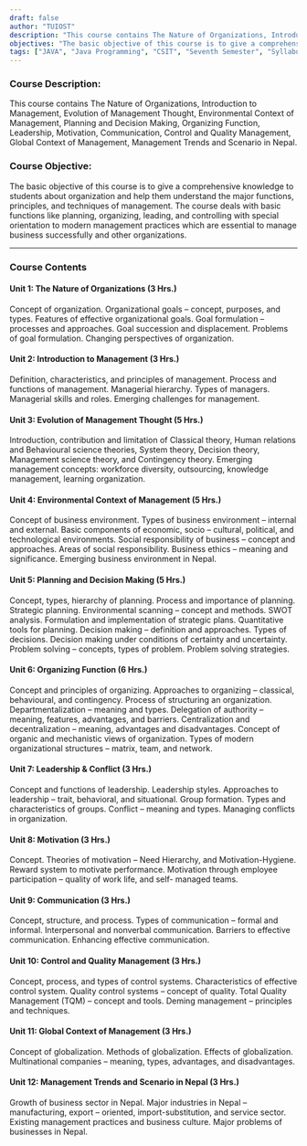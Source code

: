 ```yaml
---
draft: false
author: "TUIOST"
description: "This course contains The Nature of Organizations, Introduction to Management, Evolution of Management Thought, Environmental Context of Management, Planning and Decision Making, Organizing Function, Leadership, Motivation, Communication, Control and Quality Management, Global Context of Management, Management Trends and Scenario in Nepal."
objectives: "The basic objective of this course is to give a comprehensive knowledge to students about organization and help them understand the major functions, principles, and techniques of management. The course deals with basic functions like planning, organizing, leading, and controlling with special orientation to modern management practices which are essential to manage business successfully and other organizations."
tags: ["JAVA", "Java Programming", "CSIT", "Seventh Semester", "Syllabus", "TU"]
---
```


### Course Description:

This course contains The Nature of Organizations, Introduction to Management, Evolution of Management Thought, Environmental Context of Management, Planning and Decision Making, Organizing Function, Leadership, Motivation, Communication, Control and Quality Management, Global Context of Management, Management Trends and Scenario in Nepal.

### Course Objective:

The basic objective of this course is to give a comprehensive knowledge to students about organization and help them understand the major functions, principles, and techniques of management. The course deals with basic functions like planning, organizing, leading, and controlling with special orientation to modern management practices which are essential to manage business successfully and other organizations.

<hr>

### Course Contents

#### Unit 1: The Nature of Organizations (3 Hrs.)

Concept of organization. Organizational goals – concept, purposes, and types. Features of effective organizational goals. Goal formulation – processes and approaches. Goal succession and displacement. Problems of goal formulation. Changing perspectives of organization.

#### Unit 2: Introduction to Management (3 Hrs.)

Definition, characteristics, and principles of management. Process and functions of management. Managerial hierarchy. Types of managers. Managerial skills and roles. Emerging challenges for management.

#### Unit 3: Evolution of Management Thought (5 Hrs.)

Introduction, contribution and limitation of Classical theory, Human relations and Behavioural science theories, System theory, Decision theory, Management science theory, and Contingency theory. Emerging management concepts: workforce diversity, outsourcing, knowledge management, learning organization.

#### Unit 4: Environmental Context of Management (5 Hrs.)

Concept of business environment. Types of business environment – internal and external. Basic components of economic, socio – cultural, political, and technological environments. Social responsibility of business – concept and approaches. Areas of social responsibility. Business ethics – meaning and significance. Emerging business environment in Nepal.

#### Unit 5: Planning and Decision Making (5 Hrs.)

Concept, types, hierarchy of planning. Process and importance of planning. Strategic planning. Environmental scanning – concept and methods. SWOT analysis. Formulation and implementation of strategic plans. Quantitative tools for planning. Decision making – definition and approaches. Types of decisions. Decision making under conditions of certainty and uncertainty. Problem solving – concepts, types of problem. Problem solving strategies.

#### Unit 6: Organizing Function (6 Hrs.)

Concept and principles of organizing. Approaches to organizing – classical, behavioural, and contingency. Process of structuring an organization. Departmentalization – meaning and types. Delegation of authority – meaning, features, advantages, and barriers. Centralization and decentralization – meaning, advantages and disadvantages. Concept of organic and mechanistic views of organization. Types of modern organizational structures – matrix, team, and network.

#### Unit 7: Leadership & Conflict (3 Hrs.)

Concept and functions of leadership. Leadership styles. Approaches to leadership – trait, behavioral, and situational. Group formation. Types and characteristics of groups. Conflict – meaning and types. Managing conflicts in organization.

#### Unit 8: Motivation (3 Hrs.)

Concept. Theories of motivation – Need Hierarchy, and Motivation-Hygiene. Reward system to motivate performance. Motivation through employee participation – quality of work life, and self- managed teams.

#### Unit 9: Communication (3 Hrs.)

Concept, structure, and process. Types of communication – formal and informal. Interpersonal and nonverbal communication. Barriers to effective communication. Enhancing effective communication.

#### Unit 10: Control and Quality Management (3 Hrs.)

Concept, process, and types of control systems. Characteristics of effective control system. Quality control systems – concept of quality. Total Quality Management (TQM) – concept and tools. Deming management – principles and techniques.

#### Unit 11: Global Context of Management (3 Hrs.)

Concept of globalization. Methods of globalization. Effects of globalization. Multinational companies – meaning, types, advantages, and disadvantages.

#### Unit 12: Management Trends and Scenario in Nepal (3 Hrs.)

Growth of business sector in Nepal. Major industries in Nepal – manufacturing, export – oriented, import-substitution, and service sector. Existing management practices and business culture. Major problems of businesses in Nepal.
